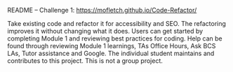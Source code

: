 README – Challenge 1:  https://mofletch.github.io/Code-Refactor/

Take existing code and refactor it for accessibility and SEO. The refactoring improves it without changing what it does. Users can get started by completing Module 1 and reviewing best practices for coding. Help can be found through reviewing Module 1 learnings, TAs Office Hours, Ask BCS LAs, Tutor assistance and Google. The individual student maintains and contributes to this project. This is not a group project.

